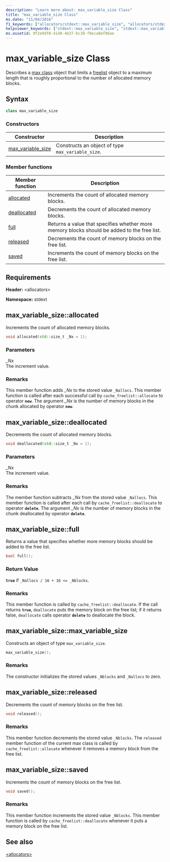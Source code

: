 ```yaml
---
description: "Learn more about: max_variable_size Class"
title: "max_variable_size Class"
ms.date: "11/04/2016"
f1_keywords: ["allocators/stdext::max_variable_size", "allocators/stdext::max_variable_size::allocated", "allocators/stdext::max_variable_size::deallocated", "allocators/stdext::max_variable_size::full", "allocators/stdext::max_variable_size::released", "allocators/stdext::max_variable_size::saved"]
helpviewer_keywords: ["stdext::max_variable_size", "stdext::max_variable_size [C++], allocated", "stdext::max_variable_size [C++], deallocated", "stdext::max_variable_size [C++], full", "stdext::max_variable_size [C++], released", "stdext::max_variable_size [C++], saved"]
ms.assetid: 9f2e9df0-4148-4b37-bc30-f8eca0ef86ae
---
```

# max_variable_size Class

Describes a [max class](../standard-library/allocators-header.md) object that limits a [freelist](../standard-library/freelist-class.md) object to a maximum length that is roughly proportional to the number of allocated memory blocks.

## Syntax

```cpp
class max_variable_size
```

### Constructors

|Constructor|Description|
|-|-|
|[max_variable_size](#max_variable_size)|Constructs an object of type `max_variable_size`.|

### Member functions

|Member function|Description|
|-|-|
|[allocated](#allocated)|Increments the count of allocated memory blocks.|
|[deallocated](#deallocated)|Decrements the count of allocated memory blocks.|
|[full](#full)|Returns a value that specifies whether more memory blocks should be added to the free list.|
|[released](#released)|Decrements the count of memory blocks on the free list.|
|[saved](#saved)|Increments the count of memory blocks on the free list.|

## Requirements

**Header:** \<allocators>

**Namespace:** stdext

## <a name="allocated"></a> max_variable_size::allocated

Increments the count of allocated memory blocks.

```cpp
void allocated(std::size_t _Nx = 1);
```

### Parameters

*_Nx*\
The increment value.

### Remarks

This member function adds *_Nx* to the stored value `_Nallocs`. This member function is called after each successful call by `cache_freelist::allocate` to operator **`new`**. The argument *_Nx* is the number of memory blocks in the chunk allocated by operator **`new`**.

## <a name="deallocated"></a> max_variable_size::deallocated

Decrements the count of allocated memory blocks.

```cpp
void deallocated(std::size_t _Nx = 1);
```

### Parameters

*_Nx*\
The increment value.

### Remarks

The member function subtracts *_Nx* from the stored value `_Nallocs`. This member function is called after each call by `cache_freelist::deallocate` to operator **`delete`**. The argument *_Nx* is the number of memory blocks in the chunk deallocated by operator **`delete`**.

## <a name="full"></a> max_variable_size::full

Returns a value that specifies whether more memory blocks should be added to the free list.

```cpp
bool full();
```

### Return Value

**`true`** if `_Nallocs / 16 + 16 <= _Nblocks`.

### Remarks

This member function is called by `cache_freelist::deallocate`. If the call returns **`true`**, `deallocate` puts the memory block on the free list; if it returns false, `deallocate` calls operator **`delete`** to deallocate the block.

## <a name="max_variable_size"></a> max_variable_size::max_variable_size

Constructs an object of type `max_variable_size`.

```cpp
max_variable_size();
```

### Remarks

The constructor initializes the stored values `_Nblocks` and `_Nallocs` to zero.

## <a name="released"></a> max_variable_size::released

Decrements the count of memory blocks on the free list.

```cpp
void released();
```

### Remarks

This member function decrements the stored value `_Nblocks`. The `released` member function of the current max class is called by `cache_freelist::allocate` whenever it removes a memory block from the free list.

## <a name="saved"></a> max_variable_size::saved

Increments the count of memory blocks on the free list.

```cpp
void saved();
```

### Remarks

This member function increments the stored value `_Nblocks`. This member function is called by `cache_freelist::deallocate` whenever it puts a memory block on the free list.

## See also

[\<allocators>](../standard-library/allocators-header.md)
